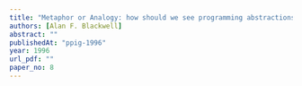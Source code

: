 ```yaml
---
title: "Metaphor or Analogy: how should we see programming abstractions"
authors: [Alan F. Blackwell]
abstract: ""
publishedAt: "ppig-1996"
year: 1996
url_pdf: ""
paper_no: 8
---
```


